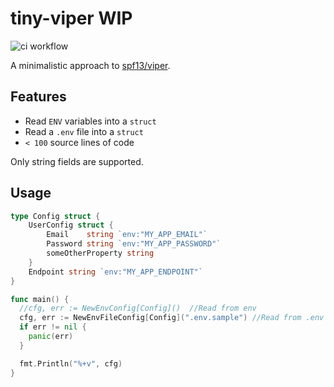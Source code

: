 # tiny-viper WIP

![ci workflow](https://github.com/nobloat/tiny-viper/actions/workflows/ci.yml/badge.svg)

A minimalistic approach to [spf13/viper](https://github.com/spf13/viper).

## Features
- Read `ENV` variables into a `struct`
- Read a `.env` file into a `struct`
- `< 100` source lines of code

Only string fields are supported. 

## Usage

```go
type Config struct {
	UserConfig struct {
		Email    string `env:"MY_APP_EMAIL"`
		Password string `env:"MY_APP_PASSWORD"`
        someOtherProperty string
	}
	Endpoint string `env:"MY_APP_ENDPOINT"`
}

func main() {
  //cfg, err := NewEnvConfig[Config]()  //Read from env
  cfg, err := NewEnvFileConfig[Config](".env.sample") //Read from .env file
  if err != nil {
    panic(err)
  }

  fmt.Println("%+v", cfg)
}
```

